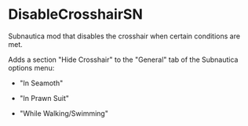 # DisableCrosshairSN

Subnautica mod that disables the crosshair when certain conditions are met.

Adds a section "Hide Crosshair" to the "General" tab of the Subnautica options menu:

- "In Seamoth"

- "In Prawn Suit"

- "While Walking/Swimming"
